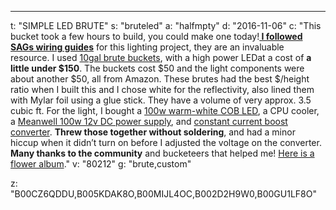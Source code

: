 ---
t: "SIMPLE LED BRUTE"
s: "bruteled"
a: "halfmpty"
d: "2016-11-06"
c: "This bucket took a few hours to build, you could make one today!<b><a href='https://www.reddit.com/r/HandsOnComplexity/comments/1rcgih/led_and_led_grow_lights_part_5_working_with_100/'> I followed SAGs wiring guides</a></b> for this lighting project, they are an invaluable resource.
    I used <a href='http://amzn.to/2loCTmk'>10gal brute buckets</a>, with a high power LEDat a cost of <strong>a little under $150</strong>. The buckets cost $50 and the light components were about another $50, all from Amazon. These brutes had the best $/height ratio when I built this and I chose white for the reflectivity, also lined them with Mylar foil using a glue stick. They have a volume of very approx. 3.5 cubic ft. For the light, I bought a <a href='http://amzn.to/2mCCe0Q'>100w warm-white COB LED</a>, a CPU cooler, a <a href='http://amzn.to/2lotiM9'>Meanwell 100w 12v DC power supply</a>, and <a href='http://amzn.to/2mojLEL'>constant current boost converter</a>. <strong>Threw those together without soldering</strong>, and had a minor hiccup when it didn’t turn on before I adjusted the voltage on the converter. <strong>Many thanks to the community</strong> and bucketeers that helped me! <a href='http://imgur.com/a/Xt3vI'>Here is a flower album</a>."
v: "80212"
g: "brute,custom"

z: "B00CZ6QDDU,B005KDAK8O,B00MIJL4OC,B002D2H9W0,B00GU1LF8O"
